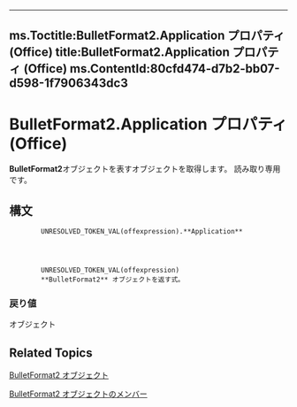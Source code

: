 

---
ms.Toctitle:BulletFormat2.Application プロパティ (Office)
title:BulletFormat2.Application プロパティ (Office)
ms.ContentId:80cfd474-d7b2-bb07-d598-1f7906343dc3
---
# BulletFormat2.Application プロパティ (Office)




**BulletFormat2**オブジェクトを表すオブジェクトを取得します。 読み取り専用です。

## 構文

            UNRESOLVED_TOKEN_VAL(offexpression).**Application**




            UNRESOLVED_TOKEN_VAL(offexpression)
            **BulletFormat2** オブジェクトを返す式。

### 戻り値
オブジェクト





## Related Topics

[BulletFormat2 オブジェクト](ad4c2a05-c34d-fbd4-6b12-3153b94d2c4e.md)

[BulletFormat2 オブジェクトのメンバー](1a86b4e3-0c8c-1900-708f-37486bf71169.md)




